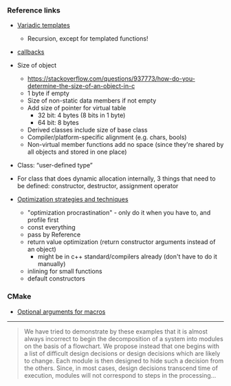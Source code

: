### Reference links

* [Variadic templates](http://eli.thegreenplace.net/2014/variadic-templates-in-c/)
    * Recursion, except for templated functions!
* [callbacks](https://stackoverflow.com/questions/2298242/callback-functions-in-c)
* Size of object
    - <https://stackoverflow.com/questions/937773/how-do-you-determine-the-size-of-an-object-in-c>
    - 1 byte if empty
    - Size of non-static data members if not empty
    - Add size of pointer for virtual table
        - 32 bit: 4 bytes (8 bits in 1 byte)
        - 64 bit: 8 bytes
    - Derived classes include size of base class
    - Compiler/platform-specific alignment (e.g. chars, bools)
    - Non-virtual member functions add no space (since they're shared by all objects and stored in one place)
* Class: “user-defined type”
* For class that does dynamic allocation internally, 3 things that need to be defined: constructor, destructor, assignment operator 

* [Optimization strategies and techniques](http://www.tantalon.com/pete/cppopt/main.htm)
  * "optimization procrastination" - only do it when you have to, and profile first
  * const everything
  * pass by Reference
  * return value optimization (return constructor arguments instead of an object)
    * might be in c++ standard/compilers already (don't have to do it manually)
  * inlining for small functions
  * default constructors


### CMake

* [Optional arguments for macros](https://gist.github.com/dberzano/8194ddfc9b8fbd5529ae)

---

> We have tried to demonstrate by these examples that it is almost always incorrect to begin the decomposition of a system into modules on the basis of a flowchart. We propose instead that one begins with a list of difficult design decisions or design decisions which are likely to change. Each module is then designed to hide such a decision from the others. Since, in most cases, design decisions transcend time of execution, modules will not correspond to steps in the processing…
